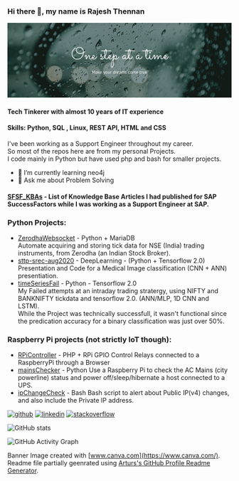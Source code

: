 ### Hi there 👋, my name is Rajesh Thennan
![](https://github.com/rthennan/rthennan/raw/e94b5da90fba2f19c889100f4a53d959fc24bf92/banner1.png)

#### Tech Tinkerer with almost 10 years of IT experience

#### **Skills:** Python, SQL , Linux, REST API, HTML and CSS

I've been working as a Support Engineer throughout my career.  
So most of the repos here are from my personal Projects.  
I code mainly in Python but have used php and bash for smaller projects.  

- 🌱 I’m currently learning neo4j 
- 💬 Ask me about Problem Solving 

#### [SFSF_KBAs](https://github.com/rthennan/SFSF_KBAs)  - List of Knowledge Base Articles I had published for SAP SuccessFactors while I was working as a Support Engineer at SAP.  

### Python Projects:
- [ZerodhaWebsocket](https://github.com/rthennan/ZerodhaWebsocket) - Python + MariaDB  
  Automate acquiring and storing tick data for NSE (India) trading instruments, from Zerodha (an Indian Stock Broker).
- [sttp-srec-aug2020](https://github.com/rthennan/sttp-srec-aug2020) - DeepLearning - (Python + Tensorflow 2.0)  
  Presentation and Code for a Medical Image classification (CNN + ANN) presentiation.
- [timeSeriesFail](https://github.com/rthennan/timeSeriesFail) - Python - Tensorflow 2.0  
  My Failed attempts at an intraday trading stratergy, using NIFTY and BANKNIFTY tickdata and tensorflow 2.0. (ANN/MLP, 1D CNN and LSTM).  
  While the Project was technically successfull, it wasn't functional since the predication accuracy for a binary classification was just over 50%.    

### Raspberry Pi projects (not strictly IoT though):
- [RPiController](https://github.com/rthennan/RPiController) - PHP + RPi GPIO
  Control Relays connected to a RaspberryPi through a Browser
- [mainsChecker](https://github.com/rthennan/mainsChecker) - Python
  Use a Raspberry Pi to check the AC Mains (city powerline) status and power off/sleep/hibernate a host connected to a UPS.
- [ipChangeCheck](https://github.com/rthennan/ipChangeCheck) - Bash
  Bash script to alert about Public IP(v4) changes, and also include the Private IP address.


[<img src='https://cdn.jsdelivr.net/npm/simple-icons@3.0.1/icons/github.svg' alt='github' height='40'>](https://github.com/https://github.com/rthennan)  [<img src='https://cdn.jsdelivr.net/npm/simple-icons@3.0.1/icons/linkedin.svg' alt='linkedin' height='40'>](https://www.linkedin.com/in/https://www.linkedin.com/in/rthennan/)  [<img src='https://cdn.jsdelivr.net/npm/simple-icons@3.0.1/icons/stackoverflow.svg' alt='stackoverflow' height='40'>](https://stackoverflow.com/users/https://stackoverflow.com/users/8469746/rajesh-thennan)  

![GitHub stats](https://github-readme-stats.vercel.app/api?username=rthennan&show_icons=true)  

![GitHub Activity Graph](https://activity-graph.herokuapp.com/graph?username=rthennan&theme=github)  

Banner Image created with [www.canva.com](https://www.canva.com/).  
Readme file partially geenrated using [Arturs's GitHub Profile Readme Generator](https://github.com/arturssmirnovs/github-profile-readme-generator).

<!--
**rthennan/rthennan** is a ✨ _special_ ✨ repository because its `README.md` (this file) appears on your GitHub profile.

Here are some ideas to get you started:

- 🔭 I’m currently working on ...
- 🌱 I’m currently learning ...
- 👯 I’m looking to collaborate on ...
- 🤔 I’m looking for help with ...
- 💬 Ask me about ...
- 📫 How to reach me: ...
- 😄 Pronouns: ...
- ⚡ Fun fact: ...
-->
